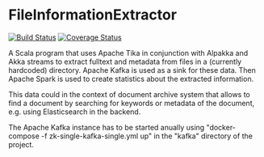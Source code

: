 # FileInformationExtractor
[![Build Status](https://travis-ci.org/ahiemann/FileInformationExtractor.svg?branch=main)](https://travis-ci.org/ahiemann/FileInformationExtractor)
[![Coverage Status](https://coveralls.io/repos/github/ahiemann/FileInformationExtractor/badge.svg?branch=main)](https://coveralls.io/github/ahiemann/FileInformationExtractor?branch=main)

A Scala program that uses Apache Tika in conjunction with Alpakka and Akka streams to extract fulltext and metadata 
from files in a (currently hardcoded) directory. Apache Kafka is used as a sink for these data.
Then Apache Spark is used to create statistics about the extracted information. 

This data could in the context of document archive system that allows to find a document
by searching for keywords or metadata of the document, e.g. using Elasticsearch in the backend.  

The Apache Kafka instance has to be started anually using "docker-compose -f zk-single-kafka-single.yml up" 
in the "kafka" directory of the project. 